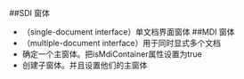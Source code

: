 ##SDI 窗体
 - （single-document interface）单文档界面窗体
##MDI 窗体
 -  （multiple-document interface）用于同时显式多个文档
 -  确定一个主窗体。把isMdiContainer属性设置为true
 -  创建子窗体。并且设置他们的主窗体